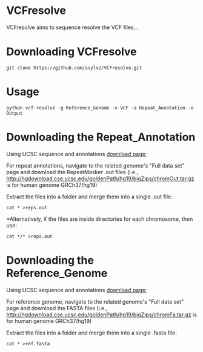 # VCFresolve

VCFresolve aims to sequence resolve the VCF files...

# Downloading VCFresolve
	git clone https://github.com/asylvz/VCFresolve.git

# Usage
    python vcf-resolve -g Reference_Genome -v VCF -a Repeat_Annotation -o Output


# Downloading the Repeat_Annotation

Using UCSC sequence and annotations [download page](http://hgdownload.cse.ucsc.edu/downloads.html);

For repeat annotations, navigate to the related genome's "Full data set" page and download the RepeatMasker .out files (i.e., http://hgdownload.cse.ucsc.edu/goldenPath/hg19/bigZips/chromOut.tar.gz is for human genome GRCh37/hg19)

Extract the files into a folder and merge them into a single .out file:
	
	cat * >reps.out
	
*Alternatively, if the files are inside directories for each chromosome, then use:

	cat */* >reps.out
	

# Downloading the Reference_Genome

Using UCSC sequence and annotations [download page](http://hgdownload.cse.ucsc.edu/downloads.html);

For reference genome, navigate to the related genome's "Full data set" page and download the FASTA files (i.e., http://hgdownload.cse.ucsc.edu/goldenPath/hg19/bigZips/chromFa.tar.gz is for human genome GRCh37/hg19)

Extract the files into a folder and merge them into a single .fasta file:
	
	cat * >ref.fasta
